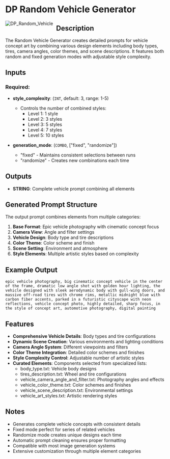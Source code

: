 # DP Random Vehicle Generator

<img src="https://github.com/user-attachments/assets/random_vehicle.png" alt="DP_Random_Vehicle" style="float: left; margin-right: 10px;"/>

## Description

The Random Vehicle Generator creates detailed prompts for vehicle concept art by combining various design elements including body types, tires, camera angles, color themes, and scene descriptions. It features both random and fixed generation modes with adjustable style complexity.

## Inputs

### Required:
- **style_complexity**: (`INT`, default: 3, range: 1-5)
  - Controls the number of combined styles:
    - Level 1: 1 style
    - Level 2: 3 styles
    - Level 3: 5 styles
    - Level 4: 7 styles
    - Level 5: 10 styles

- **generation_mode**: (`COMBO`, ["fixed", "randomize"])
  - "fixed" - Maintains consistent selections between runs
  - "randomize" - Creates new combinations each time

## Outputs

- **STRING**: Complete vehicle prompt combining all elements

## Generated Prompt Structure

The output prompt combines elements from multiple categories:
1. **Base Format**: Epic vehicle photography with cinematic concept focus
2. **Camera View**: Angle and filter settings
3. **Vehicle Design**: Body type and tire descriptions
4. **Color Theme**: Color scheme and finish
5. **Scene Setting**: Environment and atmosphere
6. **Style Elements**: Multiple artistic styles based on complexity

## Example Output
```
epic vehicle photography, big cinematic concept vehicle in the center of the frame, dramatic low angle shot with golden hour lighting, the vehicle designed with sleek aerodynamic body with gull-wing doors, and massive off-road tires with chrome rims, metallic midnight blue with carbon fiber accents, parked in a futuristic cityscape with neon reflections, vehicle concept photo, highly detailed, sharp focus, in the style of concept art, automotive photography, digital painting
```

## Features

- **Comprehensive Vehicle Details**: Body types and tire configurations
- **Dynamic Scene Creation**: Various environments and lighting conditions
- **Camera Angle System**: Different viewpoints and filters
- **Color Theme Integration**: Detailed color schemes and finishes
- **Style Complexity Control**: Adjustable number of artistic styles
- **Curated Elements**: Components selected from specialized lists:
  - body_type.txt: Vehicle body designs
  - tires_description.txt: Wheel and tire configurations
  - vehicle_camera_angle_and_filter.txt: Photography angles and effects
  - vehicle_color_theme.txt: Color schemes and finishes
  - vehicle_scene_description.txt: Environmental settings
  - vehicle_art_styles.txt: Artistic rendering styles

## Notes

- Generates complete vehicle concepts with consistent details
- Fixed mode perfect for series of related vehicles
- Randomize mode creates unique designs each time
- Automatic prompt cleaning ensures proper formatting
- Compatible with most image generation systems
- Extensive customization through multiple element categories 

